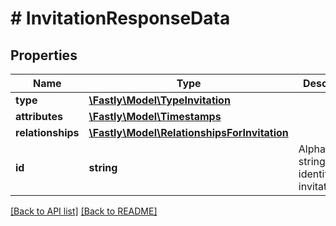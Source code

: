 # # InvitationResponseData

## Properties

Name | Type | Description | Notes
------------ | ------------- | ------------- | -------------
**type** | [**\Fastly\Model\TypeInvitation**](TypeInvitation.md) |  | [optional] 
**attributes** | [**\Fastly\Model\Timestamps**](Timestamps.md) |  | [optional] 
**relationships** | [**\Fastly\Model\RelationshipsForInvitation**](RelationshipsForInvitation.md) |  | [optional] 
**id** | **string** | Alphanumeric string identifying an invitation. | [optional] [readonly] 


[[Back to API list]](../../README.md#endpoints) [[Back to README]](../../README.md)
